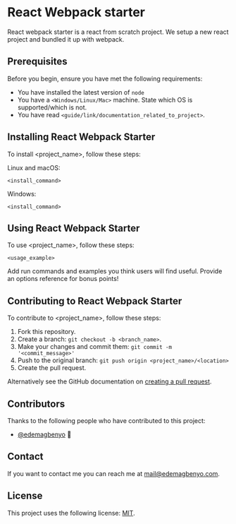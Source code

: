 # React Webpack starter

<!--- These are examples. See https://shields.io for others or to customize this set of shields. You might want to include dependencies, project status and licence info here --->


React webpack starter is a react from scratch project. We setup a new react project and bundled it up with webpack.



## Prerequisites

Before you begin, ensure you have met the following requirements:
<!--- These are just example requirements. Add, duplicate or remove as required --->
* You have installed the latest version of `node`
* You have a `<Windows/Linux/Mac>` machine. State which OS is supported/which is not.
* You have read `<guide/link/documentation_related_to_project>`.

## Installing React Webpack Starter

To install <project_name>, follow these steps:

Linux and macOS:
```
<install_command>
```

Windows:
```
<install_command>
```
## Using React Webpack Starter

To use <project_name>, follow these steps:

```
<usage_example>
```

Add run commands and examples you think users will find useful. Provide an options reference for bonus points!

## Contributing to React Webpack Starter
<!--- If your README is long or you have some specific process or steps you want contributors to follow, consider creating a separate CONTRIBUTING.md file--->
To contribute to <project_name>, follow these steps:

1. Fork this repository.
2. Create a branch: `git checkout -b <branch_name>`.
3. Make your changes and commit them: `git commit -m '<commit_message>'`
4. Push to the original branch: `git push origin <project_name>/<location>`
5. Create the pull request.

Alternatively see the GitHub documentation on [creating a pull request](https://help.github.com/en/github/collaborating-with-issues-and-pull-requests/creating-a-pull-request).

## Contributors

Thanks to the following people who have contributed to this project:

* [@edemagbenyo](https://github.com/edemagbenyo) 📖

## Contact

If you want to contact me you can reach me at <mail@edemagbenyo.com>.

## License
<!--- If you're not sure which open license to use see https://choosealicense.com/--->

This project uses the following license: [MIT]().
